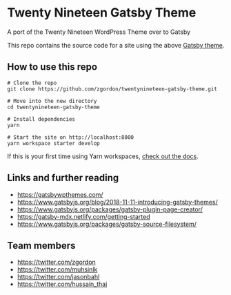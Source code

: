 # Twenty Nineteen Gatsby Theme
A port of the Twenty Nineteen WordPress Theme over to Gatsby

This repo contains the source code for a site using the above [Gatsby theme](https://www.gatsbyjs.org/blog/2018-11-11-introducing-gatsby-themes/).

## How to use this repo
```
# Clone the repo
git clone https://github.com/zgordon/twentynineteen-gatsby-theme.git

# Move into the new directory
cd twentynineteen-gatsby-theme

# Install dependencies
yarn

# Start the site on http://localhost:8000
yarn workspace starter develop
```

If this is your first time using Yarn workspaces, [check out the docs](https://yarnpkg.com/lang/en/docs/workspaces/).

## Links and further reading
- https://gatsbywpthemes.com/
- https://www.gatsbyjs.org/blog/2018-11-11-introducing-gatsby-themes/
- https://www.gatsbyjs.org/packages/gatsby-plugin-page-creator/
- https://gatsby-mdx.netlify.com/getting-started
- https://www.gatsbyjs.org/packages/gatsby-source-filesystem/

## Team members
- https://twitter.com/zgordon
- https://twitter.com/muhsinlk
- https://twitter.com/jasonbahl
- https://twitter.com/hussain_thaj
